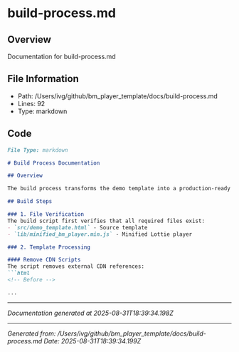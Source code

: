 # build-process.md

## Overview
Documentation for build-process.md

## File Information
- Path: /Users/ivg/github/bm_player_template/docs/build-process.md
- Lines: 92
- Type: markdown

## Code
```md
File Type: markdown

# Build Process Documentation

## Overview

The build process transforms the demo template into a production-ready file for the Bodymovin extension.

## Build Steps

### 1. File Verification
The build script first verifies that all required files exist:
- `src/demo_template.html` - Source template
- `lib/minified_bm_player.min.js` - Minified Lottie player

### 2. Template Processing

#### Remove CDN Scripts
The script removes external CDN references:
```html
<!-- Before -->

...
```

---
*Documentation generated at 2025-08-31T18:39:34.198Z*


---
*Generated from: /Users/ivg/github/bm_player_template/docs/build-process.md*
*Date: 2025-08-31T18:39:34.199Z*
